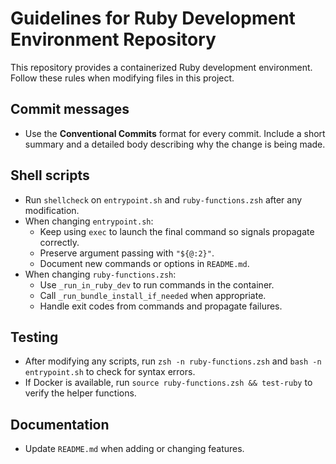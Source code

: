 # Guidelines for Ruby Development Environment Repository

This repository provides a containerized Ruby development environment. Follow these rules when modifying files in this project.

## Commit messages
- Use the **Conventional Commits** format for every commit. Include a short summary and a detailed body describing why the change is being made.

## Shell scripts
- Run `shellcheck` on `entrypoint.sh` and `ruby-functions.zsh` after any modification.
- When changing `entrypoint.sh`:
  - Keep using `exec` to launch the final command so signals propagate correctly.
  - Preserve argument passing with `"${@:2}"`.
  - Document new commands or options in `README.md`.
- When changing `ruby-functions.zsh`:
  - Use `_run_in_ruby_dev` to run commands in the container.
  - Call `_run_bundle_install_if_needed` when appropriate.
  - Handle exit codes from commands and propagate failures.

## Testing
- After modifying any scripts, run `zsh -n ruby-functions.zsh` and `bash -n entrypoint.sh` to check for syntax errors.
- If Docker is available, run `source ruby-functions.zsh && test-ruby` to verify the helper functions.

## Documentation
- Update `README.md` when adding or changing features.
